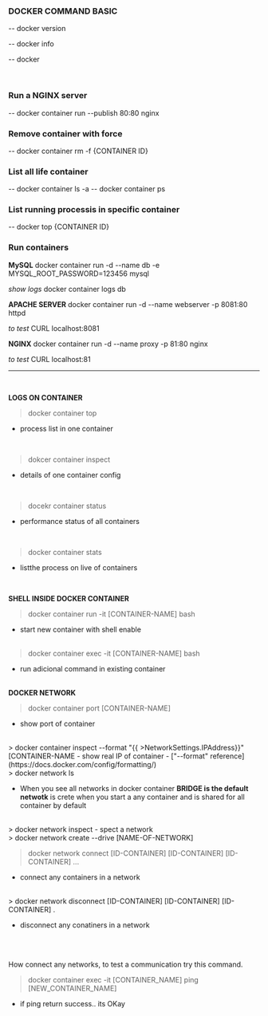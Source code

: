 ### DOCKER COMMAND BASIC

-- docker version

-- docker info

-- docker

<br>

### Run a NGINX server

--  docker container run --publish 80:80 nginx

### Remove container with force

-- docker container rm -f {CONTAINER ID}

### List all life container

-- docker container ls -a
-- docker container ps


### List running processis in specific container

-- docker top {CONTAINER ID}

### Run containers

**MySQL**
docker container run -d --name db -e MYSQL_ROOT_PASSWORD=123456 mysql

*show logs*
docker container logs db


**APACHE SERVER**
docker container run -d --name webserver -p 8081:80 httpd

*to test*
CURL localhost:8081


**NGINX**
docker container run -d --name proxy -p 81:80 nginx

*to test*
CURL localhost:81

_____

<br>

**LOGS ON CONTAINER**

> docker container top
 - process list in one container

<br>

> dokcer container inspect
 - details of one container config

<br>

> docekr container status
  -  performance status of all containers

<br>

> docker container stats

-   listthe process on live of containers


<br>

**SHELL INSIDE DOCKER CONTAINER**
<br>
> docker container run -it [CONTAINER-NAME] bash
- start new container with shell enable
<br><br>
> docker container exec -it [CONTAINER-NAME] bash
- run adicional command in existing container
<br><br>

**DOCKER NETWORK**
<br>
> docker container port [CONTAINER-NAME]
- show port of container
<br>
> docker container inspect --format "{{ >NetworkSettings.IPAddress}}" [CONTAINER-NAME
- show real IP of container
- ["--format" reference](https://docs.docker.com/config/formatting/)
<br>
> docker network ls 

- When you see all networks in docker container **BRIDGE is the default netwotk** is crete when you start a any container and is shared for all container by default
<br>
> docker network inspect
- spect a network
<br>
> docker network create --drive [NAME-OF-NETWORK]
<br>

> docker network connect [ID-CONTAINER] [ID-CONTAINER] [ID-CONTAINER] ...
- connect any containers in a network
<br>
> docker network disconnect  [ID-CONTAINER] [ID-CONTAINER] [ID-CONTAINER] .
 
- disconnect any conatiners in a network
<br>
<br>
 
How connect any networks, to test a communication try this command.
<br>
> docker container exec -it [CONTAINER_NAME] ping [NEW_CONTAINER_NAME]
 - if ping return success.. its OKay

